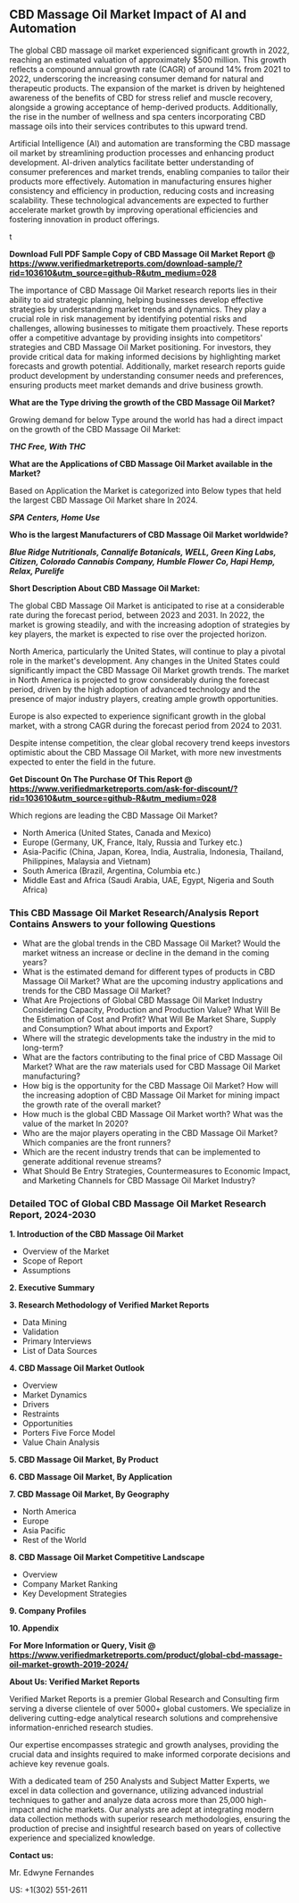 <h2>CBD Massage Oil Market Impact of AI and Automation</h2><p>The global CBD massage oil market experienced significant growth in 2022, reaching an estimated valuation of approximately $500 million. This growth reflects a compound annual growth rate (CAGR) of around 14% from 2021 to 2022, underscoring the increasing consumer demand for natural and therapeutic products. The expansion of the market is driven by heightened awareness of the benefits of CBD for stress relief and muscle recovery, alongside a growing acceptance of hemp-derived products. Additionally, the rise in the number of wellness and spa centers incorporating CBD massage oils into their services contributes to this upward trend.</p><p>Artificial Intelligence (AI) and automation are transforming the CBD massage oil market by streamlining production processes and enhancing product development. AI-driven analytics facilitate better understanding of consumer preferences and market trends, enabling companies to tailor their products more effectively. Automation in manufacturing ensures higher consistency and efficiency in production, reducing costs and increasing scalability. These technological advancements are expected to further accelerate market growth by improving operational efficiencies and fostering innovation in product offerings.</p>t</p><p id="" class=""><strong>Download Full PDF Sample Copy of CBD Massage Oil Market Report @ <a href="https://www.verifiedmarketreports.com/download-sample/?rid=103610&utm_source=github-R&utm_medium=028" target="_blank">https://www.verifiedmarketreports.com/download-sample/?rid=103610&utm_source=github-R&utm_medium=028</a></strong></p><p>The importance of&nbsp;CBD Massage Oil Market research reports lies in their ability to aid strategic planning, helping businesses develop effective strategies by understanding market trends and dynamics. They play a crucial role in risk management by identifying potential risks and challenges, allowing businesses to mitigate them proactively. These reports offer a competitive advantage by providing insights into competitors' strategies and CBD Massage Oil Market positioning. For investors, they provide critical data for making informed decisions by highlighting market forecasts and growth potential. Additionally, market research reports guide product development by understanding consumer needs and preferences, ensuring products meet market demands and drive business growth.</p><p><strong>What are the&nbsp;Type driving the growth of the CBD Massage Oil Market?</strong></p><p id="" class="">Growing demand for below Type around the world has had a direct impact on the growth of the CBD Massage Oil Market:</p><em><strong>THC Free, With THC</strong></em></p><strong>What are the&nbsp;Applications&nbsp;of CBD Massage Oil Market available in the Market?</strong></p><p id="" class="">Based on Application the Market is categorized into Below types that held the largest CBD Massage Oil Market share In 2024.</p><em><strong>SPA Centers, Home Use</strong></em></p><strong>Who is the largest Manufacturers of CBD Massage Oil Market worldwide?</strong></p><p><em><strong>Blue Ridge Nutritionals, Cannalife Botanicals, WELL, Green King Labs, Citizen, Colorado Cannabis Company, Humble Flower Co, Hapi Hemp, Relax, Purelife</strong></em></p><p id="" class=""><strong>Short Description About CBD Massage Oil Market:</strong></p><p>The global CBD Massage Oil Market is anticipated to rise at a considerable rate during the forecast period, between 2023 and 2031. In 2022, the market is growing steadily, and with the increasing adoption of strategies by key players, the market is expected to rise over the projected horizon.</p><p>North America, particularly the United States, will continue to play a pivotal role in the market's development. Any changes in the United States could significantly impact the CBD Massage Oil Market growth trends. The market in North America is projected to grow considerably during the forecast period, driven by the high adoption of advanced technology and the presence of major industry players, creating ample growth opportunities.</p><p>Europe is also expected to experience significant growth in the global market, with a strong CAGR during the forecast period from 2024 to 2031.</p><p>Despite intense competition, the clear global recovery trend keeps investors optimistic about the CBD Massage Oil Market, with more new investments expected to enter the field in the future.</p><p id="" class=""><strong>Get Discount On The Purchase Of This Report @ <a href="https://www.verifiedmarketreports.com/ask-for-discount/?rid=103610&utm_source=github-R&utm_medium=028" target="_blank">https://www.verifiedmarketreports.com/ask-for-discount/?rid=103610&utm_source=github-R&utm_medium=028</a></strong></p>Which regions are leading the CBD Massage Oil Market?</p><ul><li>North America (United States, Canada and Mexico)</li><li>Europe (Germany, UK, France, Italy, Russia and Turkey etc.)</li><li>Asia-Pacific (China, Japan, Korea, India, Australia, Indonesia, Thailand, Philippines, Malaysia and Vietnam)</li><li>South America (Brazil, Argentina, Columbia etc.)</li><li>Middle East and Africa (Saudi Arabia, UAE, Egypt, Nigeria and South Africa)</li></ul><h3 id="" class="">This CBD Massage Oil Market Research/Analysis Report Contains Answers to your following Questions</h3><ul><li>What are the global trends in the CBD Massage Oil Market? Would the market witness an increase or decline in the demand in the coming years?</li><li>What is the estimated demand for different types of products in CBD Massage Oil Market? What are the upcoming industry applications and trends for the CBD Massage Oil Market?</li><li>What Are Projections of Global CBD Massage Oil Market Industry Considering Capacity, Production and Production Value? What Will Be the Estimation of Cost and Profit? What Will Be Market Share, Supply and Consumption? What about imports and Export?</li><li>Where will the strategic developments take the industry in the mid to long-term?</li><li>What are the factors contributing to the final price of CBD Massage Oil Market? What are the raw materials used for CBD Massage Oil Market manufacturing?</li><li>How big is the opportunity for the CBD Massage Oil Market? How will the increasing adoption of CBD Massage Oil Market for mining impact the growth rate of the overall market?</li><li>How much is the global CBD Massage Oil Market worth? What was the value of the market In 2020?</li><li>Who are the major players operating in the CBD Massage Oil Market? Which companies are the front runners?</li><li>Which are the recent industry trends that can be implemented to generate additional revenue streams?</li><li>What Should Be Entry Strategies, Countermeasures to Economic Impact, and Marketing Channels for CBD Massage Oil Market Industry?</li></ul><h3 id="" class="">Detailed TOC of Global CBD Massage Oil Market Research Report, 2024-2030</h3><p id="" class=""><strong>1. Introduction of the CBD Massage Oil Market</strong></p><ul><li>Overview of the Market</li><li>Scope of Report</li><li>Assumptions</li></ul><p id="" class=""><strong>2. Executive Summary</strong></p><p id="" class=""><strong>3. Research Methodology of Verified Market Reports</strong></p><ul><li>Data Mining</li><li>Validation</li><li>Primary Interviews</li><li>List of Data Sources</li></ul><p id="" class=""><strong>4. CBD Massage Oil Market Outlook</strong></p><ul><li>Overview</li><li>Market Dynamics</li><li>Drivers</li><li>Restraints</li><li>Opportunities</li><li>Porters Five Force Model</li><li>Value Chain Analysis</li></ul><p id="" class=""><strong>5. CBD Massage Oil Market, By Product</strong></p><p id="" class=""><strong>6. CBD Massage Oil Market, By Application</strong></p><p id="" class=""><strong>7. CBD Massage Oil Market, By Geography</strong></p><ul><li>North America</li><li>Europe</li><li>Asia Pacific</li><li>Rest of the World</li></ul><p id="" class=""><strong>8. CBD Massage Oil Market Competitive Landscape</strong></p><ul><li>Overview</li><li>Company Market Ranking</li><li>Key Development Strategies</li></ul><p id="" class=""><strong>9. Company Profiles</strong></p><p id="" class=""><strong>10. Appendix</strong></p><p id="" class=""><strong>For More Information or Query, Visit @ <a href="https://www.verifiedmarketreports.com/product/global-cbd-massage-oil-market-growth-2019-2024/" target="_blank">https://www.verifiedmarketreports.com/product/global-cbd-massage-oil-market-growth-2019-2024/</a></strong></p><p id="" class=""><strong>About Us: Verified Market Reports</strong></p><p id="" class="">Verified Market Reports is a premier Global Research and Consulting firm serving a diverse clientele of over 5000+ global customers. We specialize in delivering cutting-edge analytical research solutions and comprehensive information-enriched research studies.</p><p id="" class="">Our expertise encompasses strategic and growth analyses, providing the crucial data and insights required to make informed corporate decisions and achieve key revenue goals.</p><p id="" class="">With a dedicated team of 250 Analysts and Subject Matter Experts, we excel in data collection and governance, utilizing advanced industrial techniques to gather and analyze data across more than 25,000 high-impact and niche markets. Our analysts are adept at integrating modern data collection methods with superior research methodologies, ensuring the production of precise and insightful research based on years of collective experience and specialized knowledge.</p><p id="" class=""><strong>Contact us:</strong></p><p id="" class="">Mr. Edwyne Fernandes</p><p id="" class="">US: +1(302) 551-2611</p>
